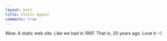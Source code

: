 ```yaml
---
layout: post
title: Static Again!
comments: true
---
```


Wow. A static web site. Like we had in 1997. That is, 20 years ago. Love it :-)
